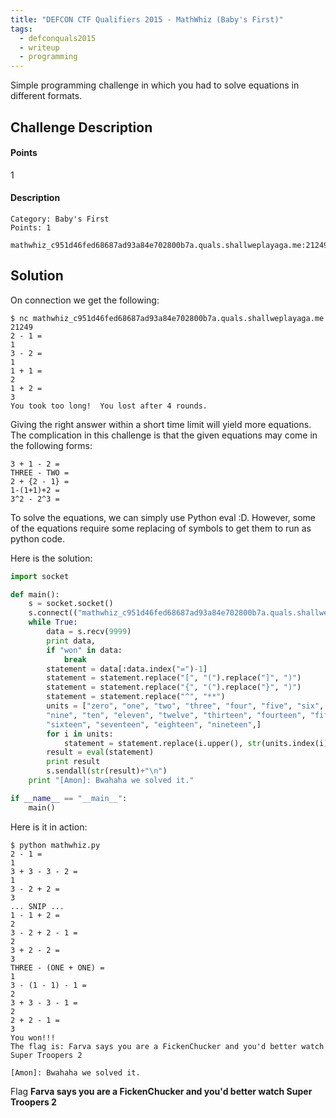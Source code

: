 ```yaml
---
title: "DEFCON CTF Qualifiers 2015 - MathWhiz (Baby's First)"
tags:
  - defconquals2015
  - writeup
  - programming
---
```


Simple programming challenge in which you had to solve equations in different
formats.

## Challenge Description

#### Points

1

#### Description

```
Category: Baby's First
Points: 1

mathwhiz_c951d46fed68687ad93a84e702800b7a.quals.shallweplayaga.me:21249
```

## Solution

On connection we get the following:

```shell
$ nc mathwhiz_c951d46fed68687ad93a84e702800b7a.quals.shallweplayaga.me 21249
2 - 1 =
1
3 - 2 =
1
1 + 1 =
2
1 + 2 =
3
You took too long!  You lost after 4 rounds.
```

Giving the right answer within a short time limit will yield more equations. The
complication in this challenge is that the given equations may come in the
following forms:

```
3 + 1 - 2 =
THREE - TWO =
2 + {2 - 1} =
1-(1+1)+2 =
3^2 - 2^3 =
```

To solve the equations, we can simply use Python eval :D. However, some of the
equations require some replacing of symbols to get them to run as python code.

Here is the solution:

```python
import socket

def main():
    s = socket.socket()
    s.connect(("mathwhiz_c951d46fed68687ad93a84e702800b7a.quals.shallweplayaga.me", 21249))
    while True:
        data = s.recv(9999)
        print data,
        if "won" in data:
            break
        statement = data[:data.index("=")-1]
        statement = statement.replace("[", "(").replace("]", ")")
        statement = statement.replace("{", "(").replace("}", ")")
        statement = statement.replace("^", "**")
        units = ["zero", "one", "two", "three", "four", "five", "six", "seven", "eight",
        "nine", "ten", "eleven", "twelve", "thirteen", "fourteen", "fifteen",
        "sixteen", "seventeen", "eighteen", "nineteen",]
        for i in units:
            statement = statement.replace(i.upper(), str(units.index(i)))
        result = eval(statement)
        print result
        s.sendall(str(result)+"\n")
    print "[Amon]: Bwahaha we solved it."

if __name__ == "__main__":
    main()
```

Here is it in action:

```shell
$ python mathwhiz.py
2 - 1 =
1
3 + 3 - 3 - 2 =
1
3 - 2 + 2 =
3
... SNIP ...
1 - 1 + 2 =
2
3 - 2 + 2 - 1 =
2
3 + 2 - 2 =
3
THREE - (ONE + ONE) =
1
3 - (1 - 1) - 1 =
2
3 + 3 - 3 - 1 =
2
2 + 2 - 1 =
3
You won!!!
The flag is: Farva says you are a FickenChucker and you'd better watch Super Troopers 2

[Amon]: Bwahaha we solved it.
```

Flag **Farva says you are a FickenChucker and you'd better watch Super Troopers
2**
